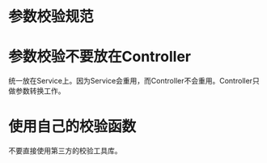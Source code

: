 # 参数校验规范



# 参数校验不要放在Controller

统一放在Service上。因为Service会重用，而Controller不会重用。Controller只做参数转换工作。

# 使用自己的校验函数

不要直接使用第三方的校验工具库。









